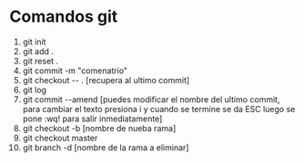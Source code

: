 # Comandos git

1. git init
2. git add .
3. git reset .
4. git commit -m "comenatrio"
5. git checkout -- . [recupera al ultimo commit]
6. git log
7. git commit --amend [puedes modificar el nombre del ultimo commit, para cambiar el texto presiona i y cuando se termine se da ESC luego se pone :wq! para salir inmediatamente]
8. git checkout -b [nombre de nueba rama]
9. git checkout master
10. git branch -d [nombre de la rama a eliminar]
